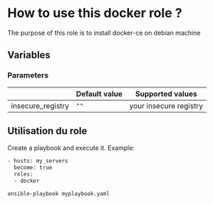 # How to use this docker role  ?

The purpose of this role is to install docker-ce on debian machine

## Variables

### Parameters

|                | Default value                         | Supported values                         |
|----------------|-------------------------------|-----------------------------|
| insecure_registry | `""` | your insecure registry           |

## Utilisation du role

Create a playbook and execute it. Example:

```bash
- hosts: my_servers
  become: true
  roles:
  - docker
```

`ansible-playbook myplaybook.yaml`
